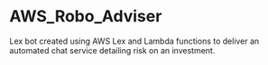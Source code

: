 # AWS_Robo_Adviser
Lex bot created using AWS Lex and Lambda functions to deliver an automated chat service detailing risk on an investment.
